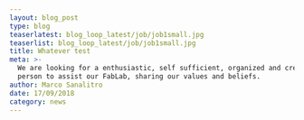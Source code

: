 ```yaml
---
layout: blog_post
type: blog
teaserlatest: blog_loop_latest/job/job1small.jpg
teaserlist: blog_loop_latest/job/job1small.jpg
title: Whatever test
meta: >-
  We are looking for a enthusiastic, self sufficient, organized and creative
  person to assist our FabLab, sharing our values and beliefs.
author: Marco Sanalitro
date: 17/09/2018
category: news
---
```

